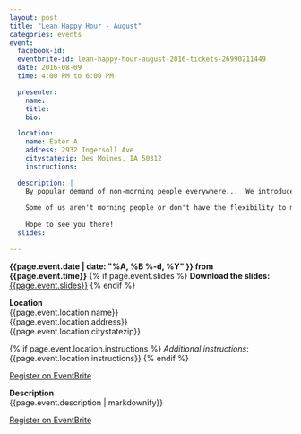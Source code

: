 ```yaml
---
layout: post
title: "Lean Happy Hour - August"
categories: events
event:
  facebook-id: 
  eventbrite-id: lean-happy-hour-august-2016-tickets-26990211449 
  date: 2016-08-09
  time: 4:00 PM to 6:00 PM

  presenter:
    name: 
    title: 
    bio: 

  location:
    name: Eater A
    address: 2932 Ingersoll Ave
    citystatezip: Des Moines, IA 50312 
    instructions: 

  description: | 
    By popular demand of non-morning people everywhere...  We introduce Lean Happy Hour!
    
    Some of us aren't morning people or don't have the flexibility to make it to Lean Coffee so to cater to those who prefer after work events and perhaps something a little stronger than coffee... Here you go!  Join us for a beverage or two (maybe more) and talk with others about whatever topics come to mind.  This is a chance to network with others in our professions and pick their brains or just hang out and socialize.
    
    Hope to see you there! 
  slides: 

---
```

**{{page.event.date | date: "%A, %B %-d, %Y" }} from
 {{page.event.time}}**
{% if page.event.slides %}
  **Download the slides:**
  [{{page.event.slides}}](p/{{page.event.slides}})
{% endif %}

**Location**  
{{page.event.location.name}}  
{{page.event.location.address}}  
{{page.event.location.citystatezip}}  

{% if page.event.location.instructions %}
  *Additional instructions*: 
  {{page.event.location.instructions}}
{% endif %}

<a class="btn" title="EventBrite Registration"  href="http://www.eventbrite.com/e/{{page.event.eventbrite-id}}" target="_blank" data-eventdate="{{page.event.date | date: '%D'}}">Register on EventBrite</a>

**Description**  
{{page.event.description | markdownify}}

<a class="btn" title="EventBrite Registration" href="http://www.eventbrite.com/e/{{page.event.eventbrite-id}}" target="_blank">Register on EventBrite</a>
